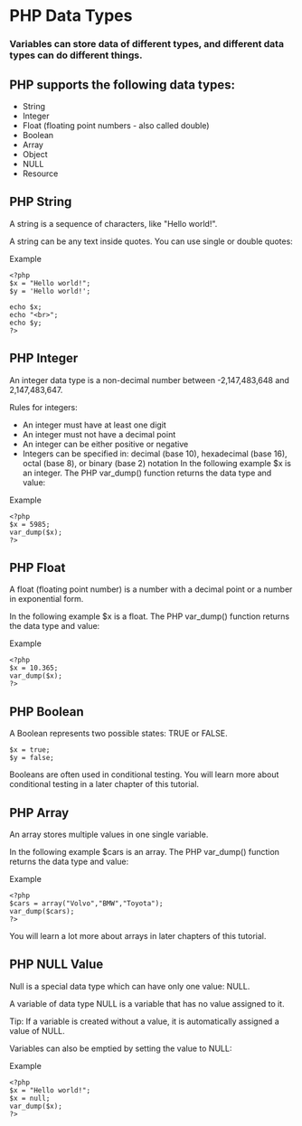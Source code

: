 # PHP Data Types
### Variables can store data of different types, and different data types can do different things.

## PHP supports the following data types:

- String
- Integer
- Float (floating point numbers - also called double)
- Boolean
- Array
- Object
- NULL
- Resource

## PHP String
A string is a sequence of characters, like "Hello world!".

A string can be any text inside quotes. You can use single or double quotes:

Example
```
<?php
$x = "Hello world!";
$y = 'Hello world!';

echo $x;
echo "<br>";
echo $y;
?>
```

## PHP Integer
An integer data type is a non-decimal number between -2,147,483,648 and 2,147,483,647.

Rules for integers:

- An integer must have at least one digit
- An integer must not have a decimal point
- An integer can be either positive or negative
- Integers can be specified in: decimal (base 10), hexadecimal (base 16), octal (base 8), or binary (base 2) notation
In the following example $x is an integer. The PHP var_dump() function returns the data type and value:

Example
```
<?php
$x = 5985;
var_dump($x);
?>
```

## PHP Float
A float (floating point number) is a number with a decimal point or a number in exponential form.

In the following example $x is a float. The PHP var_dump() function returns the data type and value:

Example
```
<?php
$x = 10.365;
var_dump($x);
?>
```

## PHP Boolean
A Boolean represents two possible states: TRUE or FALSE.
```
$x = true;
$y = false;
```
Booleans are often used in conditional testing. You will learn more about conditional testing in a later chapter of this tutorial.

## PHP Array
An array stores multiple values in one single variable.

In the following example $cars is an array. The PHP var_dump() function returns the data type and value:

Example
```
<?php
$cars = array("Volvo","BMW","Toyota");
var_dump($cars);
?>
```
You will learn a lot more about arrays in later chapters of this tutorial.

## PHP NULL Value
Null is a special data type which can have only one value: NULL.

A variable of data type NULL is a variable that has no value assigned to it.

Tip: If a variable is created without a value, it is automatically assigned a value of NULL.

Variables can also be emptied by setting the value to NULL:

Example
```
<?php
$x = "Hello world!";
$x = null;
var_dump($x);
?>
```


